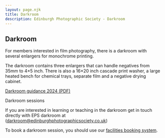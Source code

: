 ```yaml
---
layout: page.njk
title: Darkroom
description: Edinburgh Photographic Society - Darkroom
---
```


## Darkroom

For members interested in film photography, there is a darkroom with several enlargers for monochrome printing.

The darkroom contains three enlargers that can handle negatives from 35mm to 4×5 inch. There is also a 16×20 inch cascade print washer, a large heated bench for chemical trays, separate film and a negative drying cabinet.

[Darkroom guidance 2024 (PDF)](https://www.dropbox.com/scl/fi/guldimlw9o6l145abcuiw/epsDarkroom-guidance-September2024.pdf?rlkey=8zjfyjl2s8jue95zk6op6h9cy&dl=0)

Darkroom sessions

If you are interested in learning or teaching in the darkroom get in touch directly with EPS darkroom at ([darkroom@edinburghphotographicsociety.co.uk](mailto:darkroom@edinburghphotographicsociety.co.uk "mailto:darkroom@edinburghphotographicsociety.co.uk"))

To book a darkroom session, you should use our [facilities booking system](https://www.edinburghphotographicsociety.co.uk/bookings/Web/?).

